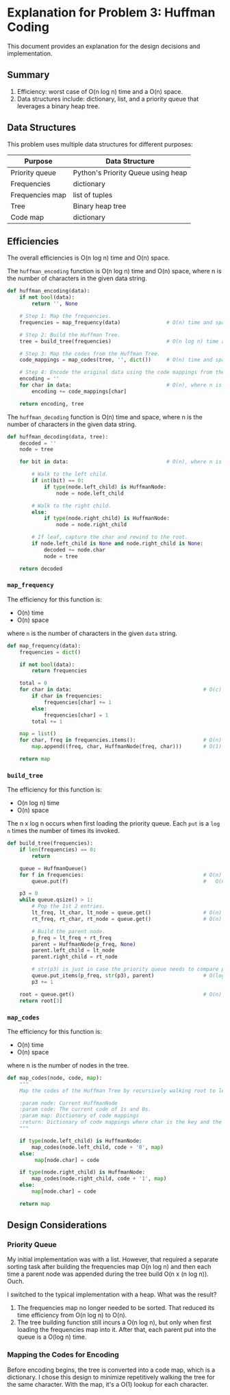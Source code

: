 # Explanation for Problem 3: Huffman Coding

This document provides an explanation for the design decisions and implementation.

## Summary

1. Efficiency: worst case of O(n log n) time and a O(n) space.
2. Data structures include: dictionary, list, and a priority queue that leverages a binary heap tree.

## Data Structures

This problem uses multiple data structures for different purposes:

| Purpose | Data Structure |
| ------- | -------------- |
| Priority queue | Python's Priority Queue using heap |
| Frequencies | dictionary |
| Frequencies map | list of tuples |
| Tree | Binary heap tree |
| Code map | dictionary|

## Efficiencies

The overall efficiencies is O(n log n) time and O(n) space.

The `huffman_encoding` function is O(n log n) time and O(n) space, where n is the number of characters in the given data string.

```python
def huffman_encoding(data):
    if not bool(data):
        return '', None

    # Step 1: Map the frequencies.
    frequencies = map_frequency(data)               # O(n) time and space

    # Step 2: Build the Huffman Tree.
    tree = build_tree(frequencies)                  # O(n log n) time and O(n) space

    # Step 3: Map the codes from the Huffman Tree.
    code_mappings = map_codes(tree, '', dict())     # O(n) time and space

    # Step 4: Encode the original data using the code mappings from the Huffman Tree.
    encoding = ''
    for char in data:                               # O(n), where n is the number of characters in the given data string.
        encoding += code_mappings[char]

    return encoding, tree
```

The `huffman_decoding` function is O(n) time and space, where n is the number of characters in the given data string.

```python
def huffman_decoding(data, tree):
    decoded = ''
    node = tree

    for bit in data:                                # O(n), where n is the number of characters in the given data string.   

        # Walk to the left child.
        if int(bit) == 0:
            if type(node.left_child) is HuffmanNode:
                node = node.left_child

        # Walk to the right child.
        else:
            if type(node.right_child) is HuffmanNode:
                node = node.right_child

        # If leaf, capture the char and rewind to the root.
        if node.left_child is None and node.right_child is None:
            decoded += node.char
            node = tree

    return decoded
```

### `map_frequency`

The efficiency for this function is:

* O(n) time
* O(n) space

where `n` is the number of characters in the given `data` string.

```python
def map_frequency(data):
    frequencies = dict()

    if not bool(data):
        return frequencies

    total = 0
    for char in data:                                           # O(c) where c is number of characters in the given `data` string.
        if char in frequencies:
            frequencies[char] += 1
        else:
            frequencies[char] = 1
        total += 1

    map = list()
    for char, freq in frequencies.items():                      # O(n)
        map.append((freq, char, HuffmanNode(freq, char)))       # O(1)

    return map
```

### `build_tree`

The efficiency for this function is:

* O(n log n) time
* O(n) space

The n x log n occurs when first loading the priority queue.  Each `put` is a `log n` times the number of times its invoked.

```python
def build_tree(frequencies):
    if len(frequencies) == 0:
        return

    queue = HuffmanQueue()
    for f in frequencies:                                       # O(n)
        queue.put(f)                                            #   O(n log n) as each put is (log n) x n

    p3 = 0
    while queue.qsize() > 1:
        # Pop the 1st 2 entries.
        lt_freq, lt_char, lt_node = queue.get()                 # O(n)
        rt_freq, rt_char, rt_node = queue.get()                 # O(n)

        # Build the parent node.
        p_freq = lt_freq + rt_freq
        parent = HuffmanNode(p_freq, None)
        parent.left_child = lt_node
        parent.right_child = rt_node

        # str(p3) is just in case the priority queue needs to compare parent to a leaf when sorting the binary tree.
        queue.put_items(p_freq, str(p3), parent)                # O(log n)
        p3 += 1

    root = queue.get()                                          # O(n)
    return root[3]
```

### `map_codes`

The efficiency for this function is:

* O(n) time
* O(n) space

where n is the number of nodes in the tree.


```python
def map_codes(node, code, map):
    """
    Map the codes of the Huffman Tree by recursively walking root to leaf.

    :param node: Current HuffmanNode
    :param code: The current code of 1s and 0s.
    :param map: Dictionary of code mappings
    :return: Dictionary of code mappings where char is the key and the code is the value.
    """

    if type(node.left_child) is HuffmanNode:
        map_codes(node.left_child, code + '0', map)
    else:
         map[node.char] = code

    if type(node.right_child) is HuffmanNode:
        map_codes(node.right_child, code + '1', map)
    else:
        map[node.char] = code

    return map
```

## Design Considerations

### Priority Queue

My initial implementation was with a list.  However, that required a separate sorting task after building the frequencies map O(n log n) and then each time a parent node was appended during the tree build O(n x (n log n)). Ouch.

I switched to the typical implementation with a heap.  What was the result?

1. The frequencies map no longer needed to be sorted.  That reduced its time efficiency from O(n log n) to O(n).
2. The tree building function still incurs a O(n log n), but only when first loading the frequencies map into it.  After that, each parent put into the queue is a O(log n) time.

### Mapping the Codes for Encoding

Before encoding begins, the tree is converted into a code map, which is a dictionary.  I chose this design to minimize repetitively walking the tree for the same character.  With the map, it's a O(1) lookup for each character. 
